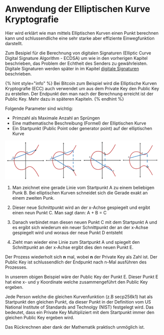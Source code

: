 # Anwendung der Elliptischen Kurve Kryptografie

Hier wird erklärt wie man mittels Elliptischen Kurven einen Punkt berechnen kann und schlussendliche eine sehr starke aber effiziente Einwegfunktion darstellt. 

Zum Besipiel für die Berechnung von digitalen Signaturen \(Elliptic Curve Digital Signature Algorithm - ECDSA\) um wie in den vorherigen Kapitel beschrieben, das Problem der Echtheit des Senders zu gewährleisten. Digitale Signaturen werden später in im Kapitel [digitale Signaturen](../digitale-signaturen.md) beschrieben. 

{% hint style="info" %}
Bei Bitcoin zum Beispiel wird die Elliptische Kurven Kryptografie \(ECC\) auch verwendet um aus dem Private Key den Public Key zu erstellen. Der Endpunkt den man nach der Berechnung erreicht ist der Public Key. Mehr dazu in späteren Kapiteln. 
{% endhint %}

Folgende Parameter sind wichtig:

* Primzahl als Maximale Anzahl an Sprüngen
* Eine mathematische Beschreibung \(Formel\) der Elliptischen Kurve
* Ein Startpunkt \(Public Point oder generator point\) auf der elliptischen Kurve

![Elliptische Kurven Kryptografie Prinzip](../../.gitbook/assets/ecc_2.png)

1.    Man zeichnet eine gerade Linie vom Startpunkt A zu einem beliebigen Punk B. Bei elliptischen Kurven schneidet sich die Gerade exakt an einem zweiten Punk.

2.    Dieser neue Schnittpunkt wird an der x-Achse gespiegelt und ergibt einen neun Punkt C. Man sagt dann: A + B = C

3.    Danach verbindet man diesen neuen Punkt C mit dem Startpunkt A und es ergibt sich wiederum ein neuer Schnittpunkt der an der x-Achse gespiegelt wird und woraus der neue Punkt D entsteht

4.    Zieht man wieder eine Linie zum Startpunkt A und spiegelt den Schnittpunkt an der x-Achse ergibt dies den neuen Punkt E.

Der Prozess wiederholt sich **n** mal, wobei **n** der Private Key als Zahl ist. Der Public Key ist schlussendlich der Endpunkt nach n-Mal ausführen des Prozesses. 

In unserem obigen Beispiel wäre der Public Key der Punkt E. Dieser Punkt E hat eine x- und y Koordinate welche zusammengeführt den Public Key ergeben.

Jede Person welche die gleichen Kurvenfunktion \(z.B secp256k1\) hat als Startpunkt den gleichen Punkt, da dieser Punkt in der Definition vom US National Institute of Standards and Technolgy \(NIST\) festgelegt wird. Das bedeutet, dass ein Private Key Multipliziert mit dem Startpunkt immer den gleichen Public Key ergeben wird.

Das Rückrechnen aber dank der Mathematik praktisch unmöglich ist.

